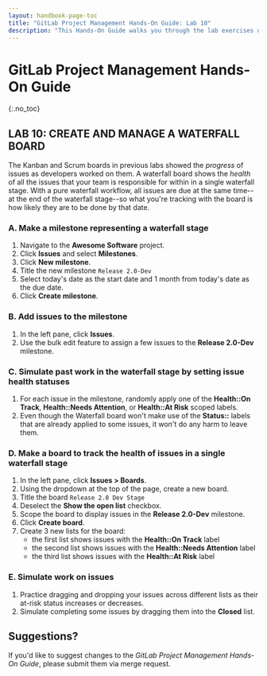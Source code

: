 ```yaml
---
layout: handbook-page-toc
title: "GitLab Project Management Hands-On Guide: Lab 10"
description: "This Hands-On Guide walks you through the lab exercises used in the GitLab Project Management course."
---
```

# GitLab Project Management Hands-On Guide
{:.no_toc}

## LAB 10: CREATE AND MANAGE A WATERFALL BOARD

The Kanban and Scrum boards in previous labs showed the *progress* of issues as developers worked on them. A waterfall board shows the *health* of all the issues that your team is responsible for within in a single waterfall stage. With a pure waterfall workflow, all issues are due at the same time--at the end of the waterfall stage--so what you're tracking with the board is how likely they are to be done by that date.

### A. Make a milestone representing a waterfall stage

1. Navigate to the **Awesome Software** project.
1. Click **Issues** and select **Milestones**.
1. Click **New milestone**.
1. Title the new milestone `Release 2.0-Dev`
1. Select today's date as the start date and 1 month from today's date as the due date.
1. Click **Create milestone**.

### B. Add issues to the milestone

1. In the left pane, click **Issues**.
1. Use the bulk edit feature to assign a few issues to the **Release 2.0-Dev** milestone.
   
### C. Simulate past work in the waterfall stage by setting issue health statuses

1. For each issue in the milestone, randomly apply one of the **Health::On Track**, **Health::Needs Attention**, or **Health::At Risk** scoped labels. 
1. Even though the Waterfall board won't make use of the **Status::** labels that are already applied to some issues, it won't do any harm to leave them.

### D. Make a board to track the health of issues in a single waterfall stage

1. In the left pane, click **Issues > Boards**.
1. Using the dropdown at the top of the page, create a new board. 
1. Title the board `Release 2.0 Dev Stage`
1. Deselect the **Show the open list** checkbox.
1. Scope the board to display issues in the **Release 2.0-Dev** milestone.
1. Click **Create board**.
1. Create 3 new lists for the board:
   - the first list shows issues with the **Health::On Track** label
   - the second list shows issues with the **Health::Needs Attention** label
   - the third list shows issues with the **Health::At Risk** label
   
### E. Simulate work on issues

1. Practice dragging and dropping your issues across different lists as their at-risk status increases or decreases.
1. Simulate completing some issues by dragging them into the **Closed** list.


## Suggestions?

If you'd like to suggest changes to the *GitLab Project Management Hands-On Guide*, please submit them via merge request.
